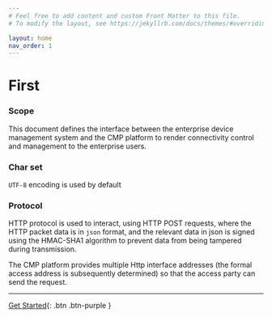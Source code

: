 ```yaml
---
# Feel free to add content and custom Front Matter to this file.
# To modify the layout, see https://jekyllrb.com/docs/themes/#overriding-theme-defaults

layout: home
nav_order: 1
---
```

# First

### Scope
This document defines the interface between the enterprise device management system and the CMP platform to render connectivity control and management to the enterprise users.

### Char set
`UTF-8` encoding is used by default

### Protocol
HTTP protocol is used to interact, using HTTP POST requests, where the HTTP packet data is in `json` format, and the relevant data in  json is signed using the HMAC-SHA1 algorithm to prevent data from being tampered during transmission.

The CMP platform provides multiple Http interface addresses (the formal access address is subsequently determined) so that the access party can send the request.

---
[Get Started](format/){: .btn .btn-purple }

